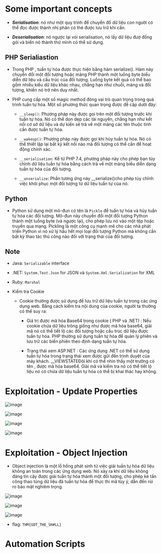 # Some important concepts

- ***Serialisation***: nó như một quy trình để chuyển đổ dữ liệu con người có thể đọc được thành nhị phân có thẻ được lưu trữ khi cần.

- ***Deserialisation***: nó ngược lại vói serialisation, nó lấy dữ liệu đượ đống gói và biến nó thành thứ mình có thể sử dụng.

## PHP Serialiastion

- Trong PHP , tuần tự hóa được thực hiện bằng hàm serialize(). Hàm này chuyển đổi một đối tượng hoặc mảng PHP thành một luồng byte biểu diễn dữ liệu và cấu trúc của đối tượng. Luồng byte kết quả có thể bao gồm nhiều kiểu dữ liệu khác nhau, chẳng hạn như chuỗi, mảng và đối tượng, khiến nó trở nên duy nhất.

- PHP cung cấp một số magic method đóng vai trò quan trọng trong quá trình tuần tự hóa. Một số phương thức quan trọng được đề cập dưới đây:

  - `__sleep()`: Phương pháp này được gọi trên một đối tượng trước khi tuần tự hóa. Nó có thể dọn dẹp các tài nguyên, chẳng hạn như kết nối cơ sở dữ liệu và dự kiến ​​sẽ trả về một mảng các tên thuộc tính cần được tuần tự hóa.
 
  - `__wakeup()`: Phương pháp này được gọi khi hủy tuần tự hóa. Nó có thể thiết lập lại bất kỳ kết nối nào mà đối tượng có thể cần để hoạt động chính xác.
 
  - `__serialisation`: Kể từ PHP 7.4, phương pháp này cho phép bạn tùy chỉnh dữ liệu tuần tự hóa bằng cách trả về một mảng biểu diễn dạng tuần tự hóa của đối tượng.
 
  - `__unserialize`: Phần tương ứng này __serialize()cho phép tùy chỉnh việc khôi phục một đối tượng từ dữ liệu tuần tự của nó.
 
## Python

  - Python sử dụng một mô-đun có tên là `Pickle` để tuần tự hóa và hủy tuần tự hóa các đối tượng. Mô-đun này chuyển đổi một đối tượng Python thành một luồng byte (và ngược lại), cho phép lưu nó vào một tệp hoặc truyền qua mạng. Pickling là một công cụ mạnh mẽ cho các nhà phát triển Python vì nó xử lý hầu hết mọi loại đối tượng Python mà không cần bất kỳ thao tác thủ công nào đối với trạng thái của đối tượng.

## Note

- Java: `Serializable` interface

- .NET: `System.Text.Json` for JSON và `System.Xml.Serialization` for XML

- Ruby: `Marshal`

- Kiểm tra Cookie

  - Cookie thường được sử dụng để lưu trữ dữ liệu tuần tự trong các ứng dụng web. Bằng cách kiểm tra nội dung của cookie, người ta thường có thể suy ra:

    - Giá trị được mã hóa Base64 trong cookie ( PHP và .NET) : Nếu cookie chứa dữ liệu trông giống như được mã hóa base64, giải mã nó có thể tiết lộ các đối tượng hoặc cấu trúc dữ liệu được tuần tự hóa. PHP thường sử dụng tuần tự hóa để quản lý phiên và lưu trữ các biến phiên theo định dạng tuần tự hóa.

    - Trạng thái xem ASP.NET : Các ứng dụng .NET có thể sử dụng tuần tự hóa trong trạng thái xem được gửi đến trình duyệt của máy khách. __VIEWSTATEĐôi khi có thể nhìn thấy một trường có tên , được mã hóa base64. Giải mã và kiểm tra nó có thể tiết lộ liệu nó có chứa dữ liệu tuần tự hóa có thể bị khai thác hay không.


# Exploitation - Update Properties

![image](https://github.com/user-attachments/assets/047d3003-44ae-4a48-a7e4-1684af603aef)

![image](https://github.com/user-attachments/assets/f7d3c00a-e486-46a1-8da2-d8b1812ac875)

![image](https://github.com/user-attachments/assets/71bb57fe-ef82-4e3c-bff8-22c8fefa5632)

![image](https://github.com/user-attachments/assets/32180c57-d855-47dd-9411-bea7437af266)

# Exploitation - Object Injection

- Object injection là một lỗ hổng phát sinh từ việc giải tuần tự hóa dữ liệu không an toàn trong các ứng dụng web. Nó xảy ra khi dữ liệu không đáng tin cậy được giải tuần tự hóa thành một đối tượng, cho phép kẻ tấn công thao túng dữ liệu đã tuần tự hóa để thực thi mã tùy ý, dẫn đến rủi ro bảo mật nghiêm trọng.

![image](https://github.com/user-attachments/assets/57f1a01b-4d0b-49bc-a02d-bf9d9cf69e53)

![image](https://github.com/user-attachments/assets/30835dd5-9e4b-407b-aa18-63d306509362)

![image](https://github.com/user-attachments/assets/878d4123-4a6f-490d-821c-cb24a52f6408)

- flag: `THM{GOT_THE_SH#LL}`

# Automation Scripts
